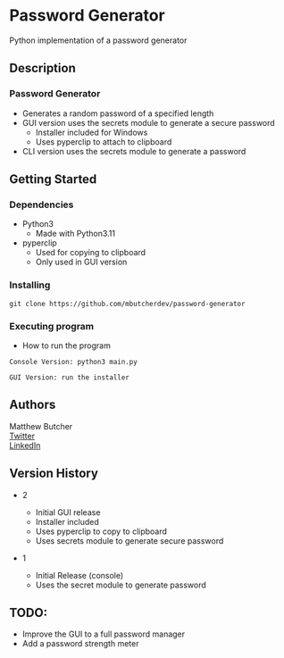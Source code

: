 # Password Generator

Python implementation of a password generator

## Description

### Password Generator
- Generates a random password of a specified length
- GUI version uses the secrets module to generate a secure password
  - Installer included for Windows
  - Uses pyperclip to attach to clipboard
- CLI version uses the secrets module to generate a password

## Getting Started

### Dependencies

* Python3
  * Made with Python3.11
* pyperclip
  * Used for copying to clipboard
  * Only used in GUI version

### Installing

```
git clone https://github.com/mbutcherdev/password-generator
```

### Executing program

* How to run the program
```
Console Version: python3 main.py
```
```
GUI Version: run the installer
```

## Authors

Matthew Butcher  
[Twitter](https://twitter.com/mbutcherdev)  
[LinkedIn](https://www.linkedin.com/in/mbutcherdev/)

## Version History

* 2
  * Initial GUI release
  * Installer included
  * Uses pyperclip to copy to clipboard
  * Uses secrets module to generate secure password

* 1
  * Initial Release (console)
  * Uses the secret module to generate password

## TODO:
* Improve the GUI to a full password manager
* Add a password strength meter


